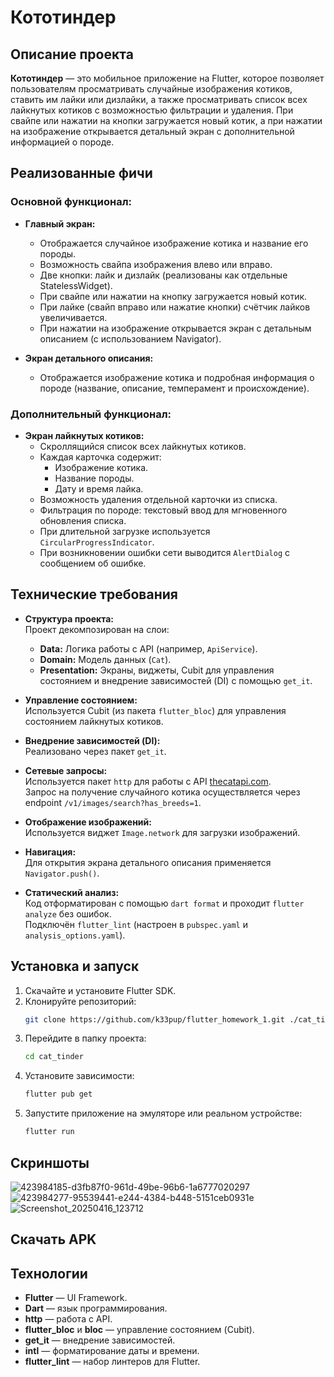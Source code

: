 # Кототиндер

## Описание проекта

**Кототиндер** — это мобильное приложение на Flutter, которое позволяет пользователям просматривать случайные изображения котиков, ставить им лайки или дизлайки, а также просматривать список всех лайкнутых котиков с возможностью фильтрации и удаления. При свайпе или нажатии на кнопки загружается новый котик, а при нажатии на изображение открывается детальный экран с дополнительной информацией о породе.

## Реализованные фичи

### Основной функционал:
- **Главный экран:**
    - Отображается случайное изображение котика и название его породы.
    - Возможность свайпа изображения влево или вправо.
    - Две кнопки: лайк и дизлайк (реализованы как отдельные StatelessWidget).
    - При свайпе или нажатии на кнопку загружается новый котик.
    - При лайке (свайп вправо или нажатие кнопки) счётчик лайков увеличивается.
    - При нажатии на изображение открывается экран с детальным описанием (с использованием Navigator).

- **Экран детального описания:**
    - Отображается изображение котика и подробная информация о породе (название, описание, темперамент и происхождение).

### Дополнительный функционал:
- **Экран лайкнутых котиков:**
    - Скроллящийся список всех лайкнутых котиков.
    - Каждая карточка содержит:
        - Изображение котика.
        - Название породы.
        - Дату и время лайка.
    - Возможность удаления отдельной карточки из списка.
    - Фильтрация по породе: текстовый ввод для мгновенного обновления списка.
    - При длительной загрузке используется `CircularProgressIndicator`.
    - При возникновении ошибки сети выводится `AlertDialog` с сообщением об ошибке.

## Технические требования

- **Структура проекта:**  
  Проект декомпозирован на слои:
    - **Data:** Логика работы с API (например, `ApiService`).
    - **Domain:** Модель данных (`Cat`).
    - **Presentation:** Экраны, виджеты, Cubit для управления состоянием и внедрение зависимостей (DI) с помощью `get_it`.

- **Управление состоянием:**  
  Используется Cubit (из пакета `flutter_bloc`) для управления состоянием лайкнутых котиков.

- **Внедрение зависимостей (DI):**  
  Реализовано через пакет `get_it`.

- **Сетевые запросы:**  
  Используется пакет `http` для работы с API [thecatapi.com](https://thecatapi.com).  
  Запрос на получение случайного котика осуществляется через endpoint `/v1/images/search?has_breeds=1`.

- **Отображение изображений:**  
  Используется виджет `Image.network` для загрузки изображений.

- **Навигация:**  
  Для открытия экрана детального описания применяется `Navigator.push()`.

- **Статический анализ:**  
  Код отформатирован с помощью `dart format` и проходит `flutter analyze` без ошибок.  
  Подключён `flutter_lint` (настроен в `pubspec.yaml` и `analysis_options.yaml`).

## Установка и запуск
1. Скачайте и установите Flutter SDK.
2. Клонируйте репозиторий:
   ```bash
   git clone https://github.com/k33pup/flutter_homework_1.git ./cat_tinder
   ```
3. Перейдите в папку проекта:
   ```bash
   cd cat_tinder
   ```
4. Установите зависимости:
   ```bash
   flutter pub get
   ```
5. Запустите приложение на эмуляторе или реальном устройстве:
   ```bash
   flutter run
   ```

## Скриншоты
![423984185-d3fb87f0-961d-49be-96b6-1a6777020297](https://github.com/user-attachments/assets/17abba94-4e9a-4214-9c39-9240a2d50a8c)
![423984277-95539441-e244-4384-b448-5151ceb0931e](https://github.com/user-attachments/assets/14339512-2dd8-4ae3-9846-62ec114ae923)
![Screenshot_20250416_123712](https://github.com/user-attachments/assets/17a54391-9f68-446f-be6c-f540cf42b102)


## Скачать APK
[](#)

## Технологии
- **Flutter** — UI Framework.
- **Dart** — язык программирования.
- **http** — работа с API.
- **flutter_bloc** и **bloc** — управление состоянием (Cubit).
- **get_it** — внедрение зависимостей.
- **intl** — форматирование даты и времени.
- **flutter_lint** — набор линтеров для Flutter.


